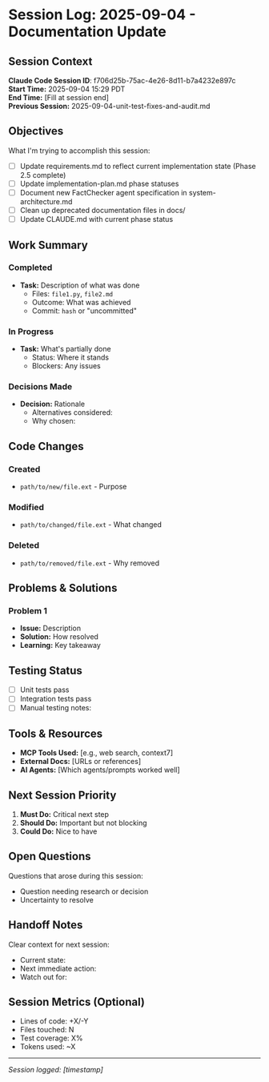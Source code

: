# Session Log: 2025-09-04 - Documentation Update

## Session Context

**Claude Code Session ID**: f706d25b-75ac-4e26-8d11-b7a4232e897c  
**Start Time:** 2025-09-04 15:29 PDT  
**End Time:** [Fill at session end]  
**Previous Session:** 2025-09-04-unit-test-fixes-and-audit.md  

## Objectives

What I'm trying to accomplish this session:

- [ ] Update requirements.md to reflect current implementation state (Phase 2.5 complete)
- [ ] Update implementation-plan.md phase statuses
- [ ] Document new FactChecker agent specification in system-architecture.md
- [ ] Clean up deprecated documentation files in docs/
- [ ] Update CLAUDE.md with current phase status

## Work Summary

### Completed

- **Task:** Description of what was done
  - Files: `file1.py`, `file2.md`
  - Outcome: What was achieved
  - Commit: `hash` or "uncommitted"

### In Progress

- **Task:** What's partially done
  - Status: Where it stands
  - Blockers: Any issues

### Decisions Made

- **Decision:** Rationale
  - Alternatives considered:
  - Why chosen:

## Code Changes

### Created

- `path/to/new/file.ext` - Purpose

### Modified

- `path/to/changed/file.ext` - What changed

### Deleted

- `path/to/removed/file.ext` - Why removed

## Problems & Solutions

### Problem 1

- **Issue:** Description
- **Solution:** How resolved
- **Learning:** Key takeaway

## Testing Status

- [ ] Unit tests pass
- [ ] Integration tests pass
- [ ] Manual testing notes:

## Tools & Resources

- **MCP Tools Used:** [e.g., web search, context7]
- **External Docs:** [URLs or references]
- **AI Agents:** [Which agents/prompts worked well]

## Next Session Priority

1. **Must Do:** Critical next step
2. **Should Do:** Important but not blocking
3. **Could Do:** Nice to have

## Open Questions

Questions that arose during this session:

- Question needing research or decision
- Uncertainty to resolve

## Handoff Notes

Clear context for next session:

- Current state:
- Next immediate action:
- Watch out for:

## Session Metrics (Optional)

- Lines of code: +X/-Y
- Files touched: N
- Test coverage: X%
- Tokens used: ~X

---

*Session logged: [timestamp]*
